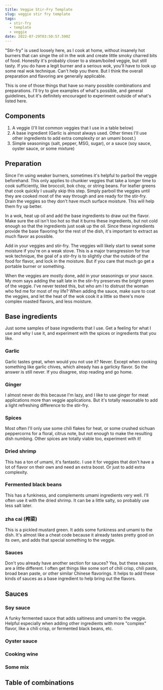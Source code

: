 ```yaml
---
title: Veggie Stir-Fry Template
slug: veggie stir fry template
tags:
  - stir-fry
  - template
  - veggie
date: 2022-07-29T03:50:57.590Z
---
```

"Stir-fry" is used loosely here, as I cook at home, without insanely hot burners that can singe the oil in the wok and create little smoky charred bits of food. Honestly it's probably closer to a steam/boiled veggie, but still tasty. If you do have a legit burner and a serious wok, you'll have to look up some real wok technique. Can't help you there. But I think the overall preparation and flavoring are generally applicable.

This is one of those things that have so many possible combinations and preparations. I'll try to give examples of what's possible, and general guidelines, but it's definitely encouraged to experiment outside of what's listed here.

## Components

1. A veggie (I'll list common veggies that I use in a table below)
1. A base ingredient (Garlic is almost always used. Other times I'll use other ingredients to add extra complexity or an umami boost.)
1. Simple seasonings (salt, pepper, MSG, sugar), or a sauce (soy sauce, oyster sauce, or some mixture)

## Preparation

Since I'm using weaker burners, sometimes it's helpful to parboil the veggie beforehand. This only applies to chunkier veggies that take a longer time to cook sufficiently, like broccoli, bok choy, or string beans. For leafier greens that cook quickly I usually skip this step. Simply parboil the veggies until they are cooked most of the way through and are ready for the stir-fry. Drain the veggies so they don't have much surface moisture. This will help them fry up better.

In a wok, heat up oil and add the base ingredients to draw out the flavor. Make sure the oil isn't too hot so that it burns these ingredients, but not cold enough so that the ingredients just soak up the oil. Since these ingredients provide the base flavoring for the rest of the dish, it's important to extract as much flavor as possible.

Add in your veggies and stir-fry. The veggies will likely start to sweat some moisture if you're on a weak stove. This is a major transgression for true wok technique, the goal of a stir-fry is to slightly char the outside of the food for flavor, and lock in the moisture. But if you care that much go get a portable burner or something.

When the veggies are mostly done, add in your seasonings or your sauce. My mom says adding the salt late in the stir-fry preserves the bright green of the veggie. I've never tested this, but who am I to distrust the woman who fed me for most of my life? When adding the sauce, make sure to coat the veggies, and let the heat of the wok cook it a little so there's more complex roasted flavors, and less moisture.

## Base ingredients

Just some samples of base ingredients that I use. Get a feeling for what I use and why I use it, and experiment with the spices or ingredients that you like.

### Garlic

Garlic tastes great, when would you not use it? Never. Except when cooking something like garlic chives, which already has a garlicky flavor. So the answer is still never. If you disagree, stop reading and go home.

### Ginger

I almost never do this because I'm lazy, and I like to use ginger for meat applications more than veggie applications. But it's totally reasonable to add a light refreshing difference to the stir-fry.

### Spices

Most often I'll only use some chili flakes for heat, or some crushed sichuan peppercorns for a floral, citrus note, but not enough to make the resulting dish numbing. Other spices are totally viable too, experiment with it!

### Dried shrimp

This has a ton of umami, it's fantastic. I use it for veggies that don't have a lot of flavor on their own and need an extra boost. Or just to add extra complexity.

### Fermented black beans

This has a funkiness, and complements umami ingredients very well. I'll often use it with the dried shrimp. It can be a little salty, so probably use less salt later.

### zha cai (榨菜)

This is a pickled mustard green. It adds some funkiness and umami to the dish. It's almost like a cheat code because it already tastes pretty good on its own, and adds that special something to the veggie.

### Sauces

Don't you already have another section for sauces? Yea, but these sauces are a little different. I often get things like some sort of chili crisp, chili paste, broad bean paste, or other similar Chinese flavorings. It helps to add these kinds of sauces as a base ingredient to help bring out the flavors.

## Sauces

### Soy sauce

A funky fermented sauce that adds saltiness and umami to the veggie. Helpful especially when adding other ingredients with more "complex" flavor, like a chili crisp, or fermented black beans, etc.

### Oyster sauce



### Cooking wine

### Some mix

## Table of combinations

